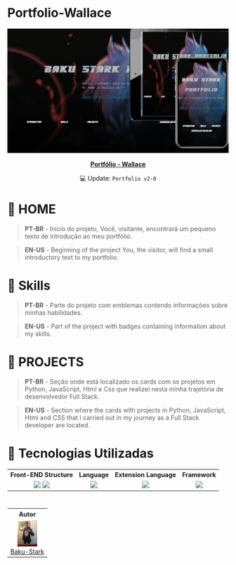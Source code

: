 # Portfolio-Wallace

<div align="center">

<img src="assets/img/portfolio.png" alt="Portfolio-Wallace" />

**[Portfólio - Wallace](https://baku-stark.github.io/Portfolio-Wallace/index.html)**

	
💻 Update: `Portfolio v2-0`

</div>

#

# 👾 HOME

> **PT-BR** - Inicio do projeto, Você, visitante, encontrará um pequeno texto de introdução ao meu portfólio.

> **EN-US** - Beginning of the project You, the visitor, will find a small introductory text to my portfolio.

#

# 👾 Skills

> **PT-BR** - Parte do projeto com emblemas contendo informações sobre minhas habilidades.

> **EN-US** - Part of the project with badges containing information about my skills.

# 👾 PROJECTS

> **PT-BR** - Seção onde está localizado os cards com os projetos em Python, JavaScript, Html e Css que realizei nesta minha trajetória de desenvolvedor Full Stack.

> **EN-US** - Section where the cards with projects in Python, JavaScript, Html and CSS that I carried out in my journey as a Full Stack developer are located.

#

#

# 👾 Tecnologias Utilizadas

<table>
    <tr>
        <th columnspan=2>Front-END Structure</th>
        <th columnspan=1>Language</th>
        <th columnspan=1>Extension Language</th>
        <th columnspan=1>Framework</th>
    </tr>
    <tr align="center">
        <td>
            <img width="50" src="https://cdn.jsdelivr.net/gh/devicons/devicon/icons/html5/html5-plain.svg"/>
            <img width="50" src="https://cdn.jsdelivr.net/gh/devicons/devicon/icons/css3/css3-plain.svg"/>
        </td>
        <td>
            <img width="50" src="https://cdn.jsdelivr.net/gh/devicons/devicon/icons/javascript/javascript-original.svg"/>
        </td>
        <td>
            <img width="65" src="https://cdn.jsdelivr.net/gh/devicons/devicon/icons/sass/sass-original.svg"/>
        </td>
        <td>
            <img width="65" src="https://cdn.jsdelivr.net/gh/devicons/devicon/icons/bootstrap/bootstrap-plain.svg"/>
        </td>
    </tr>
</table>

#

<table>
    <tr align="center">
        <th>Autor</th>
    </tr>
    <tr align="center">
        <td>
            <img height="60" src="assets/img/wallace.jpg">
            <br>
            <a href="https://github.com/Baku-Stark">Baku-Stark</a>
        </td>
    </tr>
</table>